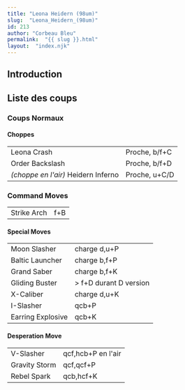 ```yaml
---
title: "Leona Heidern (98um)"
slug:  "Leona_Heidern_(98um)"
id: 213
author: "Corbeau Bleu"
permalink:  "{{ slug }}.html"
layout:  "index.njk"
---
```


## Introduction

## Liste des coups

### Coups Normaux

#### Choppes

|                                     |               |
|-------------------------------------|---------------|
| Leona Crash                         | Proche, b/f+C |
| Order Backslash                     | Proche, b/f+D |
| *(choppe en l'air)* Heidern Inferno | Proche, u+C/D |

### Command Moves

|             |     |
|-------------|-----|
| Strike Arch | f+B |

#### Special Moves

|                   |                         |
|-------------------|-------------------------|
| Moon Slasher      | charge d,u+P            |
| Baltic Launcher   | charge b,f+P            |
| Grand Saber       | charge b,f+K            |
| Gliding Buster    | \> f+D durant D version |
| X-Caliber         | charge d,u+K            |
| I-Slasher         | qcb+P                   |
| Earring Explosive | qcb+K                   |

#### Desperation Move

|               |                    |
|---------------|--------------------|
| V-Slasher     | qcf,hcb+P en l'air |
| Gravity Storm | qcf,qcf+P          |
| Rebel Spark   | qcb,hcf+K          |
